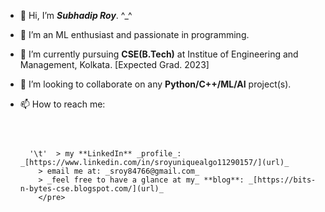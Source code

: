 - 👋 Hi, I’m _**Subhadip Roy**_. ^_^
- 👀 I’m an ML enthusiast and passionate in programming.
- 🌱 I’m currently pursuing **CSE(B.Tech)** at Institue of Engineering and Management, Kolkata. [Expected Grad. 2023]
- 💞️ I’m looking to collaborate on any **Python/C++/ML/AI** project(s).
- 📫 How to reach me: <pre>  

        '\t'  > my **LinkedIn** _profile_: _[https://www.linkedin.com/in/sroyuniquealgo11290157/](url)_   
          > email me at: _sroy84766@gmail.com_   
          > _feel free to have a glance at my_ **blog**: _[https://bits-n-bytes-cse.blogspot.com/](url)_   
          </pre>
<!---
Subhadip11290157/Subhadip11290157 is a ✨ special ✨ repository because its `README.md` (this file) appears on your GitHub profile.
You can click the Preview link to take a look at your changes.
--->
